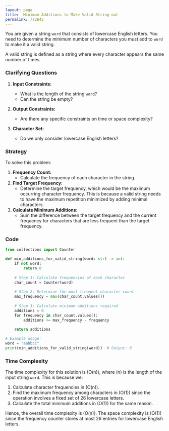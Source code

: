 ```yaml
---
layout: page
title:  Minimum Additions to Make Valid String-out
permalink: /s2645
---
```


You are given a string `word` that consists of lowercase English letters. You need to determine the minimum number of characters you must add to `word` to make it a valid string.

A valid string is defined as a string where every character appears the same number of times.

### Clarifying Questions

1. **Input Constraints:**
    - What is the length of the string `word`?
    - Can the string be empty?

2. **Output Constraints:**
    - Are there any specific constraints on time or space complexity?

3. **Character Set:**
    - Do we only consider lowercase English letters?

### Strategy

To solve this problem:
1. **Frequency Count:** 
    - Calculate the frequency of each character in the string.
2. **Find Target Frequency:**
    - Determine the target frequency, which would be the maximum occurring character frequency. This is because a valid string needs to have the maximum repetition minimized by adding minimal characters.
3. **Calculate Minimum Additions:**
    - Sum the difference between the target frequency and the current frequency for characters that are less frequent than the target frequency.

### Code

```python
from collections import Counter

def min_additions_for_valid_string(word: str) -> int:
    if not word:
        return 0
    
    # Step 1: Calculate frequencies of each character
    char_count = Counter(word)
    
    # Step 2: Determine the most frequent character count
    max_frequency = max(char_count.values())
    
    # Step 3: Calculate minimum additions required
    additions = 0
    for frequency in char_count.values():
        additions += max_frequency - frequency
    
    return additions

# Example usage:
word = "aabbcc"
print(min_additions_for_valid_string(word))  # Output: 0
```

### Time Complexity

The time complexity for this solution is \(O(n)\), where \(n\) is the length of the input string `word`. This is because we:
1. Calculate character frequencies in \(O(n)\).
2. Find the maximum frequency among characters in \(O(1)\) since the operation involves a fixed set of 26 lowercase letters.
3. Calculate the total minimum additions in \(O(1)\) for the same reason.

Hence, the overall time complexity is \(O(n)\). The space complexity is \(O(1)\) since the frequency counter stores at most 26 entries for lowercase English letters.